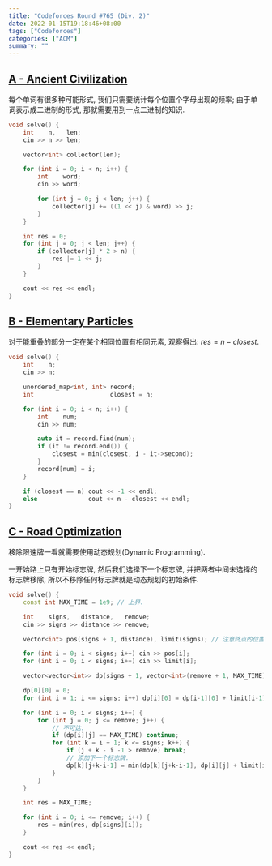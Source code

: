 ```yaml
---
title: "Codeforces Round #765 (Div. 2)"
date: 2022-01-15T19:18:46+08:00
tags: ["Codeforces"]
categories: ["ACM"]
summary: ""
---
```


## [A - Ancient Civilization](https://codeforces.com/contest/1625/problem/A)

每个单词有很多种可能形式, 我们只需要统计每个位置个字母出现的频率; 由于单词表示成二进制的形式, 那就需要用到一点二进制的知识.

```c++
void solve() {
    int    n,   len;
    cin >> n >> len;

    vector<int> collector(len);

    for (int i = 0; i < n; i++) {
        int    word;
        cin >> word;

        for (int j = 0; j < len; j++) {
            collector[j] += ((1 << j) & word) >> j;
        }
    }

    int res = 0;
    for (int j = 0; j < len; j++) {
        if (collector[j] * 2 > n) {
            res |= 1 << j;
        }
    }

    cout << res << endl;
}
```

## [B - Elementary Particles](https://codeforces.com/contest/1625/problem/B)

对于能重叠的部分一定在某个相同位置有相同元素, 观察得出: $res = n - closest$.

```c++
void solve() {
    int    n;
    cin >> n;

    unordered_map<int, int> record;
    int                     closest = n;

    for (int i = 0; i < n; i++) {
        int    num;
        cin >> num;

        auto it = record.find(num);
        if (it != record.end()) {
            closest = min(closest, i - it->second);
        }
        record[num] = i;
    }

    if (closest == n) cout << -1 << endl;
    else              cout << n - closest << endl;
}
```

## [C - Road Optimization](https://codeforces.com/contest/1625/problem/C)

移除限速牌一看就需要使用动态规划(Dynamic Programming).

一开始路上只有开始标志牌, 然后我们选择下一个标志牌, 并把两者中间未选择的标志牌移除, 所以不移除任何标志牌就是动态规划的初始条件.

```c++
void solve() {
    const int MAX_TIME = 1e9; // 上界.

    int    signs,   distance,   remove;
    cin >> signs >> distance >> remove;

    vector<int> pos(signs + 1, distance), limit(signs); // 注意终点的位置.

    for (int i = 0; i < signs; i++) cin >> pos[i];
    for (int i = 0; i < signs; i++) cin >> limit[i];

    vector<vector<int>> dp(signs + 1, vector<int>(remove + 1, MAX_TIME));

    dp[0][0] = 0;
    for (int i = 1; i <= signs; i++) dp[i][0] = dp[i-1][0] + limit[i-1] * (pos[i] - pos[i-1]);

    for (int i = 0; i < signs; i++) {
        for (int j = 0; j <= remove; j++) {
            // 不可达.
            if (dp[i][j] == MAX_TIME) continue;
            for (int k = i + 1; k <= signs; k++) {
                if (j + k - i -1 > remove) break;
                // 添加下一个标志牌.
                dp[k][j+k-i-1] = min(dp[k][j+k-i-1], dp[i][j] + limit[i] * (pos[k] - pos[i]));
            }
        }
    }

    int res = MAX_TIME;

    for (int i = 0; i <= remove; i++) {
        res = min(res, dp[signs][i]);
    }

    cout << res << endl;
}
```